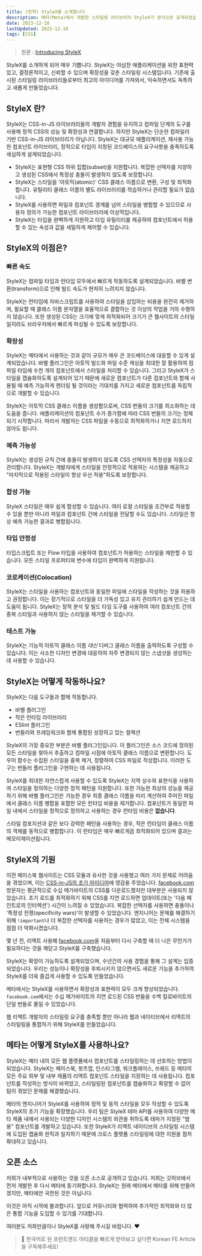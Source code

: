 ```yaml
---
title: (번역) StyleX를 소개합니다
description: 메타(Meta)에서 개발한 스타일링 라이브러리 StyleX가 정식으로 공개되었습니다. CSS-in-JS 라이브러리를 사용하며 런타임과 관련한 문제로 제로런타임(zero-runtime) CSS에 관심을 갖고 계시는 분들이라면 같이 살펴보시면 좋을 것 같습니다.
date: 2023-12-18
lastUpdated: 2023-12-18
tags: [CSS]
---
```


> 원문 : [Introducing StyleX](https://stylexjs.com/blog/introducing-stylex)

StyleX를 소개하게 되어 매우 기쁩니다. StyleX는 야심찬 애플리케이션을 위한 표현력 있고, 결정론적이고, 신뢰할 수 있으며 확장성을 갖춘 스타일링 시스템입니다. 기존에 출시된 스타일링 라이브러리들로부터 최고의 아이디어를 가져와서, 익숙하면서도 독특하고 새롭게 만들었습니다.

## StyleX 란?

StyleX는 CSS-in-JS 라이브러리들의 개발자 경험을 유지하고 컴파일 단계의 도구를 사용해 정적 CSS의 성능 및 확장성과 연결합니다. 하지만 StyleX는 단순한 컴파일러 기반 CSS-in-JS 라이브러리가 아닙니다. StyleX는 대규모 애플리케이션, 재사용 가능한 컴포넌트 라이브러리, 정적으로 타입이 지정된 코드베이스의 요구사항을 충족하도록 세심하게 설계되었습니다.

- StyleX는 표현형 CSS 하위 집합(subset)을 지원합니다. 복잡한 선택자를 지양하고 생성된 CSS에서 특정성 충돌이 발생하지 않도록 보장합니다.
- StyleX는 스타일을 '아토믹(atomic)' CSS 클래스 이름으로 변환, 구성 및 최적화합니다. 유틸리티 클래스 이름의 별도 라이브러리를 학습하거나 관리할 필요가 없습니다.
- StyleX를 사용하면 파일과 컴포넌트 경계를 넘어 스타일을 병합할 수 있으므로 사용자 정의가 가능한 컴포넌트 라이브러리에 이상적입니다.
- StyleX는 타입을 완벽하게 지원하고 타입 유틸리티를 제공하여 컴포넌트에서 허용할 수 있는 속성과 값을 세밀하게 제어할 수 있습니다.

## StyleX의 이점은?

### 빠른 속도

StyleX는 컴파일 타임과 런타임 모두에서 빠르게 작동하도록 설계되었습니다. 바벨 변환(transform)으로 인해 빌드 속도가 현저히 느려지지 않습니다.

StyleX는 런타임에 자바스크립트를 사용하여 스타일을 삽입하는 비용을 완전히 제거하며, 필요할 때 클래스 이름 문자열을 효율적으로 결합하는 것 이상의 작업을 거의 수행하지 않습니다. 또한 생성된 CSS는 크기에 맞게 최적화되어 크기가 큰 웹사이트의 스타일일지라도 브라우저에서 빠르게 파싱될 수 있도록 보장합니다.

### 확장성

StyleX는 메타에서 사용하는 것과 같이 규모가 매우 큰 코드베이스에 대응할 수 있게 설계되었습니다. 바벨 플러그인은 아토믹 빌드와 파일 수준 캐싱을 최대한 잘 활용하여 컴파일 타임에 수천 개의 컴포넌트에서 스타일을 처리할 수 있습니다. 그리고 StyleX가 스타일을 캡슐화하도록 설계되어 있기 때문에 새로운 컴포넌트가 다른 컴포넌트와 함께 사용될 때 예측 가능하게 렌더링 될 것이라는 기대치를 가지고 새로운 컴포넌트를 독립적으로 개발할 수 있습니다.

StyleX는 아토믹 CSS 클래스 이름을 생성함으로써, CSS 번들의 크기를 최소화하는 데 도움을 줍니다. 애플리케이션의 컴포넌트 수가 증가함에 따라 CSS 번들의 크기는 정체되기 시작합니다. 따라서 개발자는 CSS 파일을 수동으로 최적화하거나 지연 로드하지 않아도 됩니다.

### 예측 가능성

StyleX는 생성된 규칙 간에 충돌이 발생하지 않도록 CSS 선택자의 특정성을 자동으로 관리합니다. StyleX는 개발자에게 스타일을 안정적으로 적용하는 시스템을 제공하고 "마지막으로 적용된 스타일이 항상 우선 적용"하도록 보장합니다.

### 합성 가능

StyleX 스타일은 매우 쉽게 합성할 수 있습니다. 여러 로컬 스타일을 조건부로 적용할 수 있을 뿐만 아니라 파일과 컴포넌트 간에 스타일을 전달할 수도 있습니다. 스타일은 항상 예측 가능한 결과로 병합됩니다.

### 타입 안정성

타입스크립트 또는 Flow 타입을 사용하여 컴포넌트가 허용하는 스타일을 제한할 수 있습니다. 모든 스타일 프로퍼티와 변수에 타입이 완벽하게 지원됩니다.

### 코로케이션(Colocation)

StyleX는 스타일을 사용하는 컴포넌트와 동일한 파일에 스타일을 작성하는 것을 허용하고 권장합니다. 이는 장기적으로 스타일을 더 가독성 있고 유지 관리하기 쉽게 만드는 데 도움이 됩니다. StyleX는 정적 분석 및 빌드 타임 도구를 사용하여 여러 컴포넌트 간의 중복 스타일과 사용하지 않는 스타일을 제거할 수 있습니다.

### 테스트 가능

StyleX는 기능적 아토믹 클래스 이름 _대신_ 디버그 클래스 이름을 출력하도록 구성할 수 있습니다. 이는 사소한 디자인 변경에 대응하여 자주 변경되지 않는 스냅샷을 생성하는 데 사용할 수 있습니다.

## StyleX는 어떻게 작동하나요?

StyleX는 다음 도구들과 함께 작동합니다.

- 바벨 플러그인
- 작은 런타임 라이브러리
- ESlint 플러그인
- 번들러와 프레임워크와 함께 통합된 성장하고 있는 컬렉션

StyleX의 가장 중요한 부분은 바벨 플러그인입니다. 이 플러그인은 소스 코드에 정의된 모든 스타일을 찾아서 추출하고 컴파일 시점에 아토믹 클래스 이름으로 변환합니다. 도우미 함수는 수집된 스타일을 중복 제거, 정렬하여 CSS 파일로 작성합니다. 이러한 도구는 번들러 플러그인을 구현하는 데 사용됩니다.

StyleX를 최대한 자연스럽게 사용할 수 있도록 StyleX는 지역 상수와 표현식을 사용하여 스타일을 정의하는 다양한 정적 패턴을 지원합니다. 또한 가능한 최상의 성능을 제공하기 위해 바벨 플러그인은 가능한 경우 최종 클래스 이름을 미리 계산하여 주어진 파일에서 클래스 이름 병합을 포함한 모든 런타임 비용을 제거합니다. 컴포넌트가 동일한 파일 내에서 스타일을 정적으로 정의하고 사용하는 경우 런타임 비용은 **없습니다**.

스타일 컴포지션과 같은 보다 강력한 패턴을 사용하는 경우, 작은 런타임이 클래스 이름의 객체를 동적으로 병합합니다. 이 런타임은 매우 빠르게끔 최적화되어 있으며 결과는 메모이제이션됩니다.

## StyleX의 기원

이전 페이스북 웹사이트는 CSS 모듈과 유사한 것을 사용했고 여러 가지 문제로 어려움을 겪었으며, 이는 [CSS-in-JS의 초기 아이디어](https://blog.vjeux.com/2014/javascript/react-css-in-js-nationjs.html)에 영감을 주었습니다. [facebook.com](https://www.facebook.com/) 방문자는 평균적으로 수십 메가바이트의 CSS를 다운로드했지만 대부분은 사용되지 않았습니다. 초기 로드를 최적화하기 위해 CSS를 지연 로드하면 업데이트(또는 '다음 페인트로의 인터렉션') 시간이 느려질 수 있었습니다. 복잡한 선택자를 사용하면 충돌이나 '특정성 전쟁(specificity wars)'이 발생할 수 있었습니다. 엔지니어는 문제를 해결하기 위해 `!important`나 더 복잡한 선택자를 사용하는 경우가 많았고, 이는 전체 시스템을 점점 더 악화시켰습니다.

몇 년 전, 리액트 사용해 [facebook.com](https://www.facebook.com/)을 처음부터 다시 구축할 때 더 나은 무언가가 필요하다는 것을 깨닫고 StyleX를 구축했습니다.

StyleX는 확장이 가능하도록 설계되었으며, 수년간의 사용 경험을 통해 그 설계는 입증되었습니다. 우리는 성능이나 확장성을 후퇴시키지 않으면서도 새로운 기능을 추가하여 StyleX를 더욱 즐겁게 사용할 수 있도록 만들었습니다.

메타에서는 StyleX를 사용하면서 확장성과 표현력이 모두 크게 향상되었습니다. `facebook.com`에서는 수십 메가바이트의 지연 로드된 CSS 번들을 수백 킬로바이트의 단일 번들로 줄일 수 있었습니다.

웹 리액트 개발자의 스타일링 요구를 충족할 뿐만 아니라 웹과 네이티브에서 리액트의 스타일링을 통합하기 위해 StyleX를 만들었습니다.

## 메타는 어떻게 StyleX를 사용하나요?

StyleX는 메타 내의 모든 웹 플랫폼에서 컴포넌트를 스타일링하는 데 선호하는 방법이 되었습니다. StyleX는 페이스북, 왓츠앱, 인스타그램, 워크플레이스, 쓰레드 등 메타의 모든 주요 외부 및 내부 제품의 리액트 컴포넌트 스타일을 지정하는 데 사용됩니다. 컴포넌트를 작성하는 방식이 바뀌었고, 스타일링된 컴포넌트를 캡슐화하고 확장할 수 없어 팀이 겪었던 문제를 해결했습니다.

메타의 엔지니어가 StyleX를 사용하여 정적 및 동적 스타일을 모두 작성할 수 있도록 StyleX의 초기 기능을 확장했습니다. 우리 팀은 StyleX 테마 API를 사용하여 다양한 메타 제품 내에서 사용되는 다양한 디자인 시스템의 외관을 취하도록 테마가 지정된 "범용" 컴포넌트를 개발하고 있습니다. 또한 StyleX가 리액트 네이티브의 스타일링 시스템에 도입된 캡슐화 원칙과 일치하기 때문에 크로스 플랫폼 스타일링에 대한 지원을 점차 확대하고 있습니다.

## 오픈 소스

저희가 내부적으로 사용하는 것을 오픈 소스로 공개하고 있습니다. 저희는 깃허브에서 먼저 개발한 후 다시 메타에 동기화합니다. StyleX는 원래 메타에서 메타를 위해 만들어졌지만, 메타에만 국한된 것은 아닙니다.

이것은 아직 시작에 불과합니다. 앞으로 커뮤니티와 협력하여 추가적인 최적화와 더 많은 통합 기능을 도입할 수 있기를 기대합니다.

여러분도 저희만큼이나 StyleX를 사랑해 주시길 바랍니다. ❤️

> 🚀 한국어로 된 프런트엔드 아티클을 빠르게 받아보고 싶다면 Korean FE Article을 구독해주세요!
